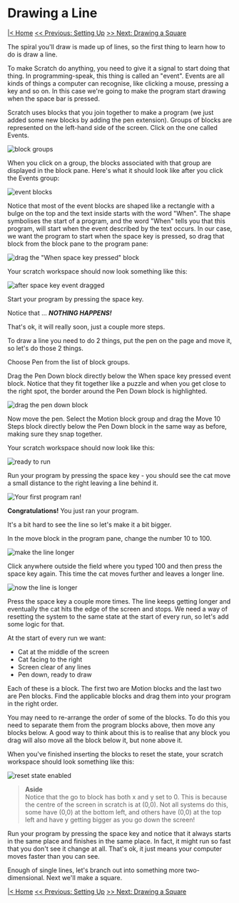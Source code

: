# Drawing a Line

[|< Home](../)
[<< Previous: Setting Up](./spirals1.md)
[>> Next: Drawing a Square](./spirals3.md)

The spiral you'll draw is made up of lines, so the first thing to learn how to do is draw a line.

To make Scratch do anything, you need to give it a signal to start doing that thing. In programming-speak, this thing is called an "event". Events are all kinds of things a computer can recognise, like clicking a mouse, pressing a key and so on. In this case we're going to make the program start drawing when the space bar is pressed.

Scratch uses blocks that you join together to make a program (we just added some new blocks by adding the pen extension). Groups of blocks are represented on the left-hand side of the screen. Click on the one called Events.

![block groups](./images/block-groups.png)

When you click on a group, the blocks associated with that group are displayed in the block pane. Here's what it should look like after you click the Events group:

![event blocks](./images/event-blocks.png)

Notice that most of the event blocks are shaped like a rectangle with a bulge on the top and the text inside starts with the word "When". The shape symbolises the start of a program, and the word "When" tells you that this program, will start when the event described by the text occurs. In our case, we want the program to start when the space key is pressed, so drag that block from the block pane to the program pane:

![drag the "When space key pressed" block](./images/drag-space-event.png)

Your scratch workspace should now look something like this:

![after space key event dragged](./images/after-space-event-dragged.png)

Start your program by pressing the space key.

Notice that ... ***NOTHING HAPPENS!***

That's ok, it will really soon, just a couple more steps.

To draw a line you need to do 2 things, put the pen on the page and move it, so let's do those 2 things.

Choose Pen from the list of block groups.

Drag the Pen Down block directly below the When space key pressed event block. Notice that they fit together like a puzzle and when you get close to the right spot, the border around the Pen Down block is highlighted.

![drag the pen down block](./images/drag-pen-down.png)

Now move the pen. Select the Motion block group and drag the Move 10 Steps block directly below the Pen Down block in the same way as before, making sure they snap together.

Your scratch workspace should now look like this:

![ready to run](./images/move-block.png)

Run your program by pressing the space key - you should see the cat move a small distance to the right leaving a line behind it.

![Your first program ran!](./images/first-program-ran.png)

**Congratulations!** You just ran your program. 

It's a bit hard to see the line so let's make it a bit bigger.

In the move block in the program pane, change the number 10 to 100.

![make the line longer](./images/make-the-line-longer.png)

Click anywhere outside the field where you typed 100 and then press the space key again. This time the cat moves further and leaves a longer line.

![now the line is longer](./images/longer-line.png)

Press the space key a couple more times. The line keeps getting longer and eventually the cat hits the edge of the screen and stops. We need a way of resetting the system to the same state at the start of every run, so let's add some logic for that.

At the start of every run we want:

* Cat at the middle of the screen
* Cat facing to the right
* Screen clear of any lines
* Pen down, ready to draw

Each of these is a block. The first two are Motion blocks and the last two are Pen blocks. Find the applicable blocks and drag them into your program in the right order.

You may need to re-arrange the order of some of the blocks. To do this you need to separate them from the program blocks above, then move any blocks below. A good way to think about this is to realise that any block you drag will also move all the block below it, but none above it.

When you've finished inserting the blocks to reset the state, your scratch workspace should look something like this:

![reset state enabled](./images/reset-state-enabled.png)

> **Aside**  
> Notice that the go to block has both x and y set to 0. This is because the centre of the screen in scratch is at (0,0). Not all systems do this, some have (0,0) at the bottom left, and others have (0,0) at the top left and have y getting bigger as you go down the screen!

Run your program by pressing the space key and notice that it always starts in the same place and finishes in the same place. In fact, it might run so fast that you don't see it change at all. That's ok, it just means your computer moves faster than you can see.

Enough of single lines, let's branch out into something more two-dimensional. Next we'll make a square.

[|< Home](../)
[<< Previous: Setting Up](./spirals1.md)
[>> Next: Drawing a Square](./spirals3.md)